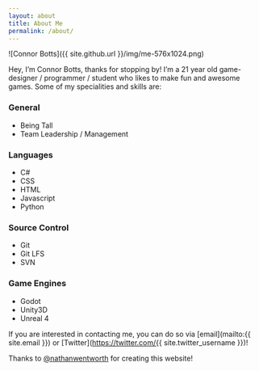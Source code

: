 ```yaml
---
layout: about
title: About Me
permalink: /about/
---
```


![Connor Botts]({{ site.github.url }}/img/me-576x1024.png)

Hey, I’m Connor Botts, thanks for stopping by! I’m a 21 year old game-designer / programmer / student who likes to make fun and awesome games. Some of my specialities and skills are:

### General
* Being Tall
* Team Leadership / Management

### Languages
* C#
* CSS
* HTML
* Javascript
* Python

### Source Control
* Git
* Git LFS
* SVN

### Game Engines
* Godot
* Unity3D
* Unreal 4

If you are interested in contacting me, you can do so via [email](mailto:{{ site.email }}) or [Twitter](https://twitter.com/{{ site.twitter_username }})!

Thanks to [@nathanwentworth](https://twitter.com/nathanwentworth) for creating this website!

<!-- Please publish -->